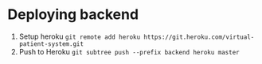 # Deploying backend

1. Setup heroku `git remote add heroku https://git.heroku.com/virtual-patient-system.git`
2. Push to Heroku `git subtree push --prefix backend heroku master`
